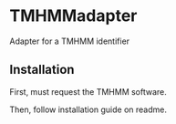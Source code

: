# TMHMMadapter
Adapter for a TMHMM identifier

## Installation
First, must request the TMHMM software.

Then, follow installation guide on readme.
